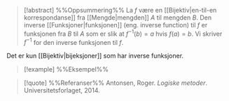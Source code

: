 
> [!abstract] %%Oppsummering%%
> La $f$ være en [[Bijektiv|en-til-en korrespondanse]] fra [[Mengde|mengden]] $A$ til mengden $B$. Den inverse [[Funksjoner|funksjonen]] (eng. inverse function) til $f$ er funksjonen fra $B$ til $A$ som er slik at $f^{-1}\left(b\right)=a$ hvis $f \left(a\right)=b$. Vi skriver $f^{-1}$ for den inverse funksjonen til $f$. 

Det er kun [[Bijektiv|bijeksjoner]] som har inverse funksjoner.

> [!example] %%Eksempel%%
> 

> [!quote] %%Referanser%%
>Antonsen, Roger. *Logiske metoder*. Universitetsforlaget, 2014.


